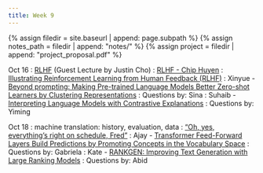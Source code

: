 ```yaml
---
title: Week 9
---
```



{% assign filedir = site.baseurl | append: page.subpath %} 
{% assign notes_path = filedir | append: "notes/" %} 
{% assign project = filedir | append: "project_proposal.pdf" %}

<!--  
Instructions:

INDENTATION COUNTS

Each day should be formatted exactly as follows

Date
: Lessons Covered
  : Reading List
    : In Class Presentations
: **Assignment/Announcement**{: .label}


To add a hyperlink for readings, do it as follows
  : [Example Paper](http://linktopaper.edu)

To make the hyperlink open in a new tab by default
  : [Example Paper](http://linktopaper.edu){:target=_"blank"}

The announcement can be made red for due dates as follows
: **Assignment Due**{: .label .label-red }
10/21: IR and QA
10/23: Dialogue
-->

Oct 16
: [RLHF]({{site.baseurl}}assets/files/rlhf_justin.pdf) (Guest Lecture by Justin Cho)
  : [RLHF - Chip Huyen](https://huyenchip.com/2023/05/02/rlhf.html#phase_2_sft)
  : [Illustrating Reinforcement Learning from Human Feedback (RLHF)](https://huggingface.co/blog/rlhf)
    : Xinyue - [Beyond prompting: Making Pre-trained Language Models Better Zero-shot Learners by Clustering Representations](https://aclanthology.org/2022.emnlp-main.587)
    : Questions by: Sina
    : Suhaib - [Interpreting Language Models with Contrastive Explanations](https://aclanthology.org/2022.emnlp-main.14)
    : Questions by: Yiming
  
Oct 18
: machine translation: history, evaluation, data
  : [“Oh, yes, everything’s right on schedule, Fred”](https://www.cs.jhu.edu/~post/bitext/)
    : Ajay - [Transformer Feed-Forward Layers Build Predictions by Promoting Concepts in the Vocabulary Space](https://aclanthology.org/2022.emnlp-main.3)
    : Questions by: Gabriela
    : Kate - [RANKGEN: Improving Text Generation with Large Ranking Models](https://aclanthology.org/2022.emnlp-main.15.pdf) 
    : Questions by: Abid

